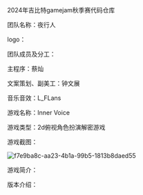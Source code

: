 2024年吉比特gamejam秋季赛代码仓库


团队名称：夜行人


logo：


团队成员及分工：


主程序：蔡灿


文案策划、副美工：钟文展


音乐音效：L_FLans


游戏名称：Inner Voice


游戏类型：2d俯视角色扮演解密游戏


游戏截图：

![f7e9ba8c-aa23-4b1a-99b5-1813b8daed55](https://github.com/user-attachments/assets/bbe329a9-27a6-421e-b40f-5483d4cd7634)

游戏简介：


版本介绍：
